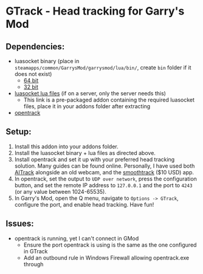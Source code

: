 # GTrack - Head tracking for Garry's Mod
## Dependencies:
- luasocket binary (place in `steamapps/common/GarrysMod/garrysmod/lua/bin/`, create `bin` folder if it does not exist)
    - [64 bit](https://f001.backblazeb2.com/file/cheezus-sharex/ShareX/2022/11/gmcl_socket.core_win64.dll)
    - [32 bit](https://github.com/danielga/gmod_luasocket/releases/download/r1/gmcl_socket.core_win32.dll)
- [luasocket lua files](https://f001.backblazeb2.com/file/cheezus-sharex/ShareX/2023/10/24/43287023/luasocket.7z) (if on a server, only the server needs this)
    - This link is a pre-packaged addon containing the required luasocket files, place it in your addons folder after extracting
- [opentrack](https://github.com/opentrack/opentrack)

## Setup:
1. Install this addon into your addons folder.
2. Install the luasocket binary + lua files as directed above.
3. Install opentrack and set it up with your preferred head tracking solution. Many guides can be found online. Personally, I have used both [AITrack](https://github.com/AIRLegend/aitrack/releases) alongside an old webcam, and the [smoothtrack](https://smoothtrack.app/) ($10 USD) app.
4. In opentrack, set the output to `UDP over network`, press the configuration button, and set the remote IP address to `127.0.0.1` and the port to `4243` (or any value between 1024-65535).
5. In Garry's Mod, open the Q menu, navigate to `Options -> GTrack`, configure the port, and enable head tracking. Have fun!

## Issues:
- opentrack is running, yet I can't connect in GMod
    - Ensure the port opentrack is using is the same as the one configured in GTrack
    - Add an outbound rule in Windows Firewall allowing opentrack.exe through
